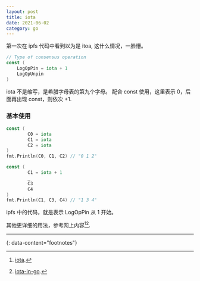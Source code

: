 ```yaml
---
layout: post
title: iota
date: 2021-06-02
category: go
---
```


第一次在 ipfs 代码中看到以为是 itoa, 这什么情况，一脸懵。  

```go
// Type of consensus operation
const (
	LogOpPin = iota + 1
	LogOpUnpin
)
```

iota 不是缩写，是希腊字母表的第九个字母。 配合 const 使用，这里表示 0，后面再出现 const，则依次 +1.    

### 基本使用

```go
const (
        C0 = iota
        C1 = iota
        C2 = iota
)
fmt.Println(C0, C1, C2) // "0 1 2"
```

```go
const (
        C1 = iota + 1
        _
        C3
        C4
)
fmt.Println(C1, C3, C4) // "1 3 4"
```

ipfs 中的代码，就是表示 LogOpPin 从 1 开始。  

其他更详细的用法，参考网上内容[^1][^2].  


---
{: data-content="footnotes"}

[^1]: [iota](https://programming.guide/go/iota.html).  
[^2]: [iota-in-go](https://golangbyexample.com/iota-in-golang/).  





